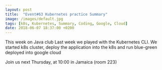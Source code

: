 ```yaml
---
layout: post
title:  "Event#63 Kubernetes practice Summary"
image: /images/default.jpg
tags: [k8s, Kubernetes, Summary, Coding, Google, Cloud]
date: 2018-06-07 18:37:00 +0200
---
```


This week on Java club Last week we played with the Kubernetes CLI. We started k8s cluster, deploy the application into the k8s and run blue-green deployed into google cloud []()

Join us next Thursday, at 10:00 in Jamaica (room 223)

